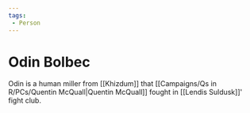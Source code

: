 ```yaml
---
tags:
 - Person
---
```


# Odin Bolbec 

Odin is a human miller from [[Khizdum]] that [[Campaigns/Qs in R/PCs/Quentin McQuall|Quentin McQuall]] fought in [[Lendis Suldusk]]' fight club. 